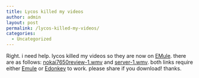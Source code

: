 ```yaml
---
title: Lycos killed my videos
author: admin
layout: post
permalink: /lycos-killed-my-videos/
categories:
  - Uncategorized
---
```

Right. i need help. lycos killed my videos so they are now on [EMule][1]. there are as follows: [nokai7650review-1.wmv][2] and [server-1.wmv][3]. both links require either [Emule][1] or [Edonkey][4] to work. please share if you download! thanks.

 [1]: http://www.emule-project.net
 [2]: ed2k://|file|nokai7650review-1.wmv|11730873|A9C8D5CF0EC5637A6D66058BFDFCB26F|/
 [3]: ed2k://|file|server-1.wmv|6459201|8A6952CB1EECECD255820389C15AA64A|/
 [4]: http://www.edonkey2000.com